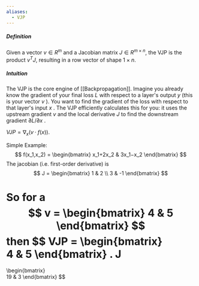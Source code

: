 ```yaml
---
aliases:
  - VJP
---
```


##### Definition
Given a vector $v∈R^m$ and a Jacobian matrix $J∈R^{m×n}$, the VJP is the product $v^{T}J$, resulting in a row vector of shape $1×n$.

##### Intuition
The VJP is the core engine of [[Backpropagation]]. Imagine you already know the gradient of your final loss $L$ with respect to a layer's output $y$ (this is your vector $v$ ). You want to find the gradient of the loss with respect to that layer's input $x$ . The VJP efficiently calculates this for you: 
it uses the upstream gradient $v$ and the local derivative $J$ to find the downstream gradient $∂L/∂x$ .

$VJP = ∇_x ( v·f(x) )$.

Simple Example: 
$$
f(x_1,x_2) = 
\begin{bmatrix}
x_1+2x_2 & 3x_1−x_2
\end{bmatrix}
$$
The jacobian (i.e. first-order derivative) is
$$
J = 
\begin{bmatrix}  
1 & 2 \\  
3 & -1  
\end{bmatrix}
$$


So for a 
$$
v = 
\begin{bmatrix}  
4 & 5
\end{bmatrix}
$$
then
$$
VJP = 
\begin{bmatrix}  
4 & 5
\end{bmatrix} . J
= 
\begin{bmatrix}  
19 & 3
\end{bmatrix}
$$
